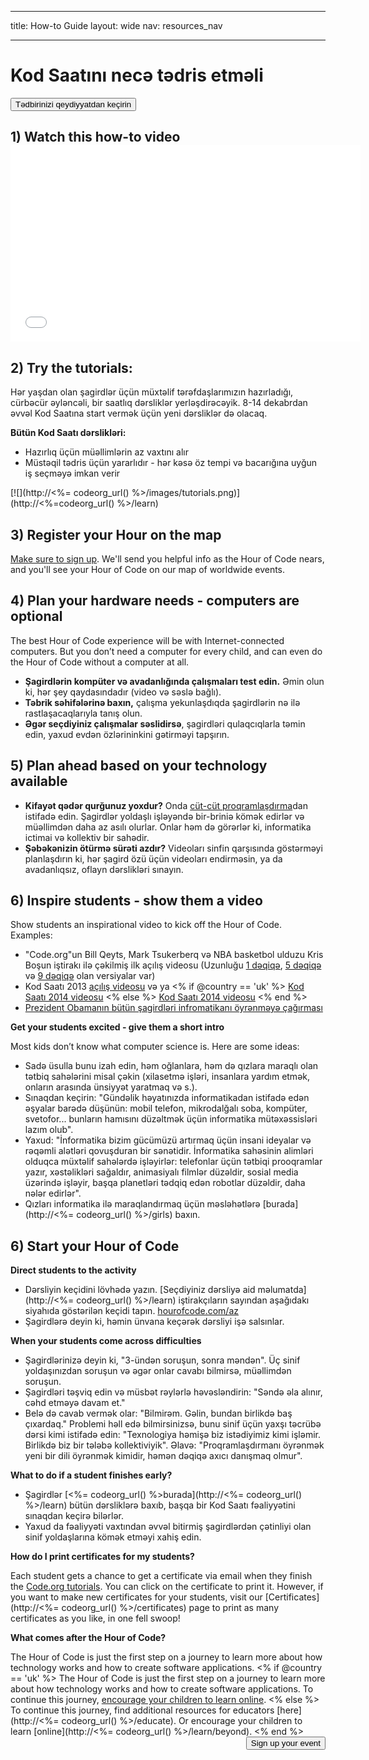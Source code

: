 * * *

title: How-to Guide layout: wide nav: resources_nav

* * *

<div class="row">
  <h1 class="col-sm-6">
    Kod Saatını necə tədris etməli
  </h1>
  
  <div class="col-sm-6 button-container centered">
    <a href="<%= hoc_uri('/#join') %>"><button class="signup-button">Tədbirinizi qeydiyyatdan keçirin</button></a>
  </div>
</div>

## 1) Watch this how-to video <iframe width="560" height="315" src="//www.youtube.com/embed/tQeSke4hIds" frameborder="0" allowfullscreen></iframe>
## 2) Try the tutorials:

Hər yaşdan olan şagirdlər üçün müxtəlif tərəfdaşlarımızın hazırladığı, cürbəcür əyləncəli, bir saatlıq dərsliklər yerləşdirəcəyik. 8-14 dekabrdan əvvəl Kod Saatına start vermək üçün yeni dərsliklər də olacaq.

**Bütün Kod Saatı dərslikləri:**

  * Hazırlıq üçün müəllimlərin az vaxtını alır
  * Müstəqil tədris üçün yararlıdır - hər kəsə öz tempi və bacarığına uyğun iş seçməyə imkan verir

[![](http://<%= codeorg_url() %>/images/tutorials.png)](http://<%=codeorg_url() %>/learn)

## 3) Register your Hour on the map

[Make sure to sign up](<%= hoc_uri('/') %>). We'll send you helpful info as the Hour of Code nears, and you'll see your Hour of Code on our map of worldwide events.

## 4) Plan your hardware needs - computers are optional

The best Hour of Code experience will be with Internet-connected computers. But you don’t need a computer for every child, and can even do the Hour of Code without a computer at all.

  * **Şagirdlərin kompüter və avadanlığında çalışmaları test edin.** Əmin olun ki, hər şey qaydasındadır (video və səslə bağlı).
  * **Təbrik səhifələrinə baxın,** çalışma yekunlaşdıqda şagirdlərin nə ilə rastlaşacaqlarıyla tanış olun. 
  * **Əgər seçdiyiniz çalışmalar səslidirsə**, şagirdləri qulaqcıqlarla təmin edin, yaxud evdən özlərininkini gətirməyi tapşırın.

## 5) Plan ahead based on your technology available

  * **Kifayət qədər qurğunuz yoxdur?** Onda [cüt-cüt proqramlaşdırma](http://www.ncwit.org/resources/pair-programming-box-power-collaborative-learning)dan istifadə edin. Şagirdlər yoldaşlı işləyəndə bir-briniə kömək edirlər və müəllimdən daha az asılı olurlar. Onlar həm də görərlər ki, informatika ictimai və kollektiv bir sahədir.
  * **Şəbəkənizin ötürmə sürəti azdır?** Videoları sinfin qarşısında göstərməyi planlaşdırın ki, hər şagird özü üçün videoları endirməsin, ya da avadanlıqsız, oflayn dərslikləri sınayın.

## 6) Inspire students - show them a video

Show students an inspirational video to kick off the Hour of Code. Examples:

  * "Code.org"un Bill Qeyts, Mark Tsukerberq və NBA basketbol ulduzu Kris Boşun iştirakı ilə çəkilmiş ilk açılış videosu (Uzunluğu [1 dəqiqə](https://www.youtube.com/watch?v=qYZF6oIZtfc), [5 dəqiqə](https://www.youtube.com/watch?v=nKIu9yen5nc) və [9 dəqiqə](https://www.youtube.com/watch?v=dU1xS07N-FA) olan versiyalar var)
  * Kod Saatı 2013 [açılış videosu](https://www.youtube.com/watch?v=FC5FbmsH4fw) və ya <% if @country == 'uk' %> [Kod Saatı 2014 videosu](https://www.youtube.com/watch?v=96B5-JGA9EQ) <% else %> [Kod Saatı 2014 videosu](https://www.youtube.com/watch?v=rH7AjDMz_dc&index=2&list=PLzdnOPI1iJNe1WmdkMG-Ca8cLQpdEAL7Q) <% end %>
  * [Prezident Obamanın bütün şagirdləri infromatikanı öyrənməyə çağırması](https://www.youtube.com/watch?v=6XvmhE1J9PY)

**Get your students excited - give them a short intro**

Most kids don’t know what computer science is. Here are some ideas:

  * Sadə üsulla bunu izah edin, həm oğlanlara, həm də qızlara maraqlı olan tətbiq sahələrini misal çəkin (xilasetmə işləri, insanlara yardım etmək, onların arasında ünsiyyət yaratmaq və s.).
  * Sınaqdan keçirin: "Gündəlik həyatınızda informatikadan istifadə edən əşyalar barədə düşünün: mobil telefon, mikrodalğalı soba, kompüter, svetofor... bunların hamısını düzəltmək üçün informatika mütəxəssisləri lazım olub".
  * Yaxud: "İnformatika bizim gücümüzü artırmaq üçün insani ideyalar və rəqəmli alətləri qovuşduran bir sənətidir. İnformatika sahəsinin alimləri olduqca müxtəlif sahələrdə işləyirlər: telefonlar üçün tətbiqi prooqramlar yazır, xəstəlikləri sağaldır, animasiyalı filmlər düzəldir, sosial media üzərində işləyir, başqa planetləri tədqiq edən robotlar düzəldir, daha nələr edirlər".
  * Qızları informatika ilə maraqlandırmaq üçün məsləhətlərə [burada](http://<%= codeorg_url() %>/girls) baxın. 

## 6) Start your Hour of Code

**Direct students to the activity**

  * Dərsliyin keçidini lövhədə yazın. [Seçdiyiniz dərsliyə aid məlumatda](http://<%= codeorg_url() %>/learn) iştirakçıların sayından aşağıdakı siyahıda göstərilən keçidi tapın. [hourofcode.com/az](http://hourofcode.com/co)
  * Şagirdlərə deyin ki, həmin ünvana keçərək dərsliyi işə salsınlar.

**When your students come across difficulties**

  * Şagirdlərinizə deyin ki, "3-ündən soruşun, sonra məndən". Üç sinif yoldaşınızdan soruşun və əgər onlar cavabı bilmirsə, müəllimdən soruşun.
  * Şagirdləri təşviq edin və müsbət rəylərlə həvəsləndirin: "Səndə əla alınır, cəhd etməyə davam et."
  * Belə də cavab vermək olar: "Bilmirəm. Gəlin, bundan birlikdə baş çıxardaq." Problemi həll edə bilmirsinizsə, bunu sinif üçün yaxşı təcrübə dərsi kimi istifadə edin: "Texnologiya həmişə biz istədiyimiz kimi işləmir. Birlikdə biz bir tələbə kollektiviyik". Əlavə: "Proqramlaşdırmanı öyrənmək yeni bir dili öyrənmək kimidir, həmən dəqiqə axıcı danışmaq olmur".

**What to do if a student finishes early?**

  * Şagirdlər [<%= codeorg_url() %>burada](http://<%= codeorg_url() %>/learn) bütün dərsliklərə baxıb, başqa bir Kod Saatı fəaliyyətini sınaqdan keçirə bilərlər.
  * Yaxud da fəaliyyəti vaxtından əvvəl bitirmiş şagirdlərdən çətinliyi olan sinif yoldaşlarına kömək etməyi xahiş edin.

**How do I print certificates for my students?**

Each student gets a chance to get a certificate via email when they finish the [Code.org tutorials](http://studio.code.org). You can click on the certificate to print it. However, if you want to make new certificates for your students, visit our [Certificates](http://<%= codeorg_url() %>/certificates) page to print as many certificates as you like, in one fell swoop!

**What comes after the Hour of Code?**

The Hour of Code is just the first step on a journey to learn more about how technology works and how to create software applications. <% if @country == 'uk' %> The Hour of Code is just the first step on a journey to learn more about how technology works and how to create software applications. To continue this journey, [encourage your children to learn online](http://uk.code.org/learn/beyond). <% else %> To continue this journey, find additional resources for educators [here](http://<%= codeorg_url() %>/educate). Or encourage your children to learn [online](http://<%= codeorg_url() %>/learn/beyond). <% end %> <a style="display: block" href="<%= hoc_uri('/#join') %>"><button style="float: right;">Sign up your event</button></a>